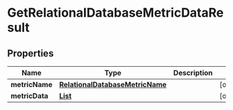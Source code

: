 

# GetRelationalDatabaseMetricDataResult


## Properties

| Name | Type | Description | Notes |
|------------ | ------------- | ------------- | -------------|
|**metricName** | [**RelationalDatabaseMetricName**](RelationalDatabaseMetricName.md) |  |  [optional] |
|**metricData** | [**List**](List.md) |  |  [optional] |



